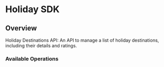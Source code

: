 # Holiday SDK

## Overview

Holiday Destinations API: An API to manage a list of holiday destinations, including their details and ratings.

### Available Operations

